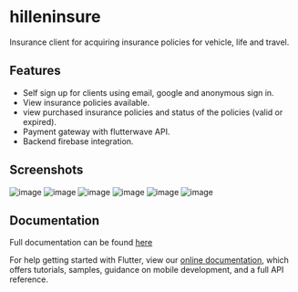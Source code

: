 # hilleninsure

Insurance client for acquiring insurance policies for vehicle, life and travel.

## Features
- Self sign up for clients using email, google and anonymous sign in.
- View insurance policies available.
- view purchased insurance policies and status of the policies (valid or expired).
- Payment gateway with flutterwave API.
- Backend firebase integration.


## Screenshots
![image](https://github.com/kiiru4reals/insurance-client/blob/readme/assets/app_screenshots/client_landing.jpg)
![image](https://github.com/kiiru4reals/insurance-client/blob/readme/assets/app_screenshots/home_page.jpg)
![image](https://github.com/kiiru4reals/insurance-client/blob/readme/assets/app_screenshots/insure_vehicle.jpg)
![image](https://github.com/kiiru4reals/insurance-client/blob/readme/assets/app_screenshots/payment_gateway_1.jpg)
![image](https://github.com/kiiru4reals/insurance-client/blob/readme/assets/app_screenshots/payment_gateway_2.jpg)
![image](https://github.com/kiiru4reals/insurance-client/blob/readme/assets/app_screenshots/user_info.jpg)


## Documentation
 Full documentation can be found [here](https://drive.google.com/drive/folders/1_7Acc3yVzHy_mFhp4XojnCSIDvI579AM?usp=sharing)


For help getting started with Flutter, view our
[online documentation](https://flutter.dev/docs), which offers tutorials,
samples, guidance on mobile development, and a full API reference.
